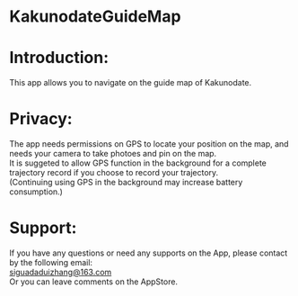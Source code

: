 # KakunodateGuideMap<br>
# Introduction:
This app allows you to navigate on the guide map of Kakunodate.<br>

# Privacy:
The app needs permissions on GPS to locate your position on the map, and needs your camera to take photoes and pin on the map.<br>
It is suggeted to allow GPS function in the background for a complete trajectory record if you choose to record your trajectory.<br>
(Continuing using GPS in the background may increase battery consumption.)<br>

# Support:
If you have any questions or need any supports on the App, please contact by the following email:<br>
siguadaduizhang@163.com
<br>
Or you can leave comments on the AppStore.
